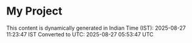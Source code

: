 # My Project

This content is dynamically generated in Indian Time (IST): 2025-08-27 11:23:47 IST
Converted to UTC: 2025-08-27 05:53:47 UTC
